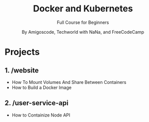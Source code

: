 <h1 align="center">
Docker and Kubernetes
</h1>
<p align="center">
Full Course for Beginners
</p>
<p align="center">
By Amigoscode, Techworld with NaNa, and FreeCodeCamp
</p>

# Projects

## 1. /website

- How To Mount Volumes And Share Between Containers
- How to Build a Docker Image

## 2. /user-service-api

- How to Containize Node API
